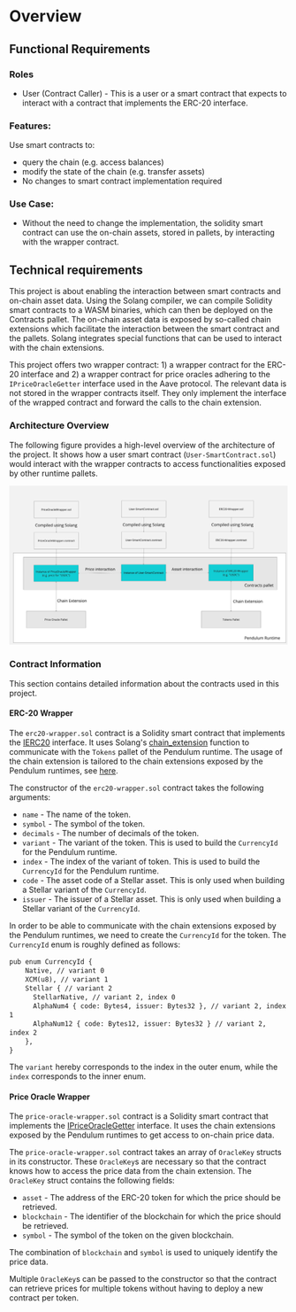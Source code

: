 # Overview

## Functional Requirements

### Roles

- User (Contract Caller) - This is a user or a smart contract that expects to interact with a contract that implements
  the ERC-20 interface.

### Features:

Use smart contracts to:

- query the chain (e.g. access balances)
- modify the state of the chain (e.g. transfer assets)
- No changes to smart contract implementation required

### Use Case:

- Without the need to change the implementation, the solidity smart contract can use the on-chain assets, stored in
  pallets, by interacting with the wrapper contract.

## Technical requirements

This project is about enabling the interaction between smart contracts and on-chain asset data.
Using the Solang compiler, we can compile Solidity smart contracts to a WASM binaries, which can then be deployed on the
Contracts pallet.
The on-chain asset data is exposed by so-called chain extensions which facilitate the interaction between the smart
contract and the pallets.
Solang integrates special functions that can be used to interact with the chain extensions.

This project offers two wrapper contract: 1) a wrapper contract for the ERC-20 interface and 2) a wrapper contract for
price oracles adhering to the `IPriceOracleGetter` interface used in the Aave protocol.
The relevant data is not stored in the wrapper contracts itself.
They only implement the interface of the wrapped contract and forward the calls to the chain extension.

### Architecture Overview

The following figure provides a high-level overview of the architecture of the project.
It shows how a user smart contract (`User-SmartContract.sol`) would interact with the wrapper contracts to access
functionalities exposed by other runtime pallets.

![Architecture Overview](./figures/architecture-overview.png)

### Contract Information

This section contains detailed information about the contracts used in this project.

#### ERC-20 Wrapper

The `erc20-wrapper.sol` contract is a Solidity smart contract that implements
the [IERC20](https://github.com/OpenZeppelin/openzeppelin-contracts/blob/master/contracts/token/ERC20/IERC20.sol)
interface.
It uses
Solang's [chain_extension](https://github.com/hyperledger/solang/blob/f9230fc5ab2d957e90153fdfaaa5701f241f6add/docs/language/builtins.rst#chain_extensionuint32-id-bytes-input-returns-uint32-bytes)
function to communicate with the `Tokens` pallet of the Pendulum runtime.
The usage of the chain extension is tailored to the chain extensions exposed by the Pendulum runtimes,
see [here](https://github.com/pendulum-chain/pendulum/blob/72ac4234b5b4ad5eed4a9d9f85215167f45b6f91/runtime/foucoco/src/lib.rs#L936-L1186).

The constructor of the `erc20-wrapper.sol` contract takes the following arguments:

- `name` - The name of the token.
- `symbol` - The symbol of the token.
- `decimals` - The number of decimals of the token.
- `variant` - The variant of the token. This is used to build the `CurrencyId` for the Pendulum runtime.
- `index` - The index of the variant of token. This is used to build the `CurrencyId` for the Pendulum runtime.
- `code` - The asset code of a Stellar asset. This is only used when building a Stellar variant of the `CurrencyId`.
- `issuer` - The issuer of a Stellar asset. This is only used when building a Stellar variant of the `CurrencyId`.

In order to be able to communicate with the chain extensions exposed by the Pendulum runtimes, we need to create
the `CurrencyId` for the token.
The `CurrencyId` enum is roughly defined as follows:

``` 
pub enum CurrencyId {
    Native, // variant 0
    XCM(u8), // variant 1
    Stellar { // variant 2
      StellarNative, // variant 2, index 0
      AlphaNum4 { code: Bytes4, issuer: Bytes32 }, // variant 2, index 1 
      AlphaNum12 { code: Bytes12, issuer: Bytes32 } // variant 2, index 2
    },
}
```

The `variant` hereby corresponds to the index in the outer enum, while the `index` corresponds to the inner enum.

#### Price Oracle Wrapper

The `price-oracle-wrapper.sol` contract is a Solidity smart contract that implements
the [IPriceOracleGetter](https://github.com/aave/aave-protocol/blob/4b4545fb583fd4f400507b10f3c3114f45b8a037/contracts/interfaces/IPriceOracleGetter.sol)
interface.
It uses the chain extensions exposed by the Pendulum runtimes to get access to on-chain price data.

The `price-oracle-wrapper.sol` contract takes an array of `OracleKey` structs in its constructor.
These `OracleKey`s are necessary so that the contract knows how to access the price data from the chain extension.
The `OracleKey` struct contains the following fields:

- `asset` - The address of the ERC-20 token for which the price should be retrieved.
- `blockchain` - The identifier of the blockchain for which the price should be retrieved.
- `symbol` - The symbol of the token on the given blockchain.

The combination of `blockchain` and `symbol` is used to uniquely identify the price data.

Multiple `OracleKey`s can be passed to the constructor so that the contract can retrieve prices for multiple tokens
without having to deploy a new contract per token.